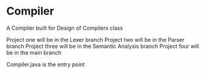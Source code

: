 # Compiler
A Compiler built for Design of Compilers class

Project one will be in the Lexer branch
Project two will be in the Parser branch
Project three will be in the Semantic Analysis branch
Project four will be in the main branch

Compiler.java is the entry point